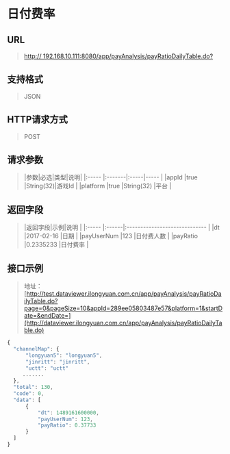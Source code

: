 # 日付费率

## URL
> [http:// 192.168.10.111:8080/app/payAnalysis/payRatioDailyTable.do?](http://dataviewer.ilongyuan.com.cn/app/payAnalysis/payRatioDailyTable.do)

## 支持格式
> JSON

## HTTP请求方式
> POST

## 请求参数
> |参数|必选|类型|说明|
|:-----  |:-------|:-----|-----                               |
|appId    |true    |String(32)|游戏Id                          |
|platform    |true    |String(32)   |平台 |

## 返回字段
> |返回字段|示例|说明                              |
|:-----   |:------|:-----------------------------   |
|dt   |2017-02-16    |日期  |
|payUserNum |123 |日付费人数                         |
|payRatio |0.2335233 |日付费率                             |

## 接口示例
> 地址：[http://test.dataviewer.ilongyuan.com.cn/app/payAnalysis/payRatioDailyTable.do?page=0&pageSize=10&appId=289ee05803487e57&platform=1&startDate=&endDate=](http://dataviewer.ilongyuan.com.cn/app/payAnalysis/payRatioDailyTable.do)
``` javascript
{
  "channelMap": {
      "longyuan5": "longyuan5",
      "jinritt": "jinritt",
      "uctt": "uctt"
     .......
  },
  "total": 130,
  "code": 0,
  "data": [
      {
          "dt": 1489161600000,
          "payUserNum": 123,
          "payRatio": 0.37733
      }
  ]
}
```
